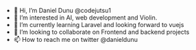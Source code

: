 - 👋 Hi, I’m Daniel Dunu @codejutsu1
- 👀 I’m interested in AI, web development and Violin.
- 🌱 I’m currently learning Laravel and looking forward to vuejs
- 💞️ I’m looking to collaborate on Frontend and backend projects
- 📫 How to reach me on twitter @danieldunu

<!---
codejutsu1/codejutsu1 is a ✨ special ✨ repository because its `README.md` (this file) appears on your GitHub profile.
You can click the Preview link to take a look at your changes.
--->
